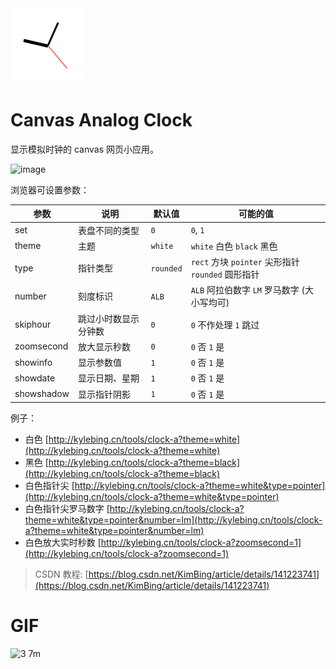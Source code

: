 
<img src="./favicon.png" width="120" alt="LOGO">

# Canvas Analog Clock


显示模拟时钟的 canvas 网页小应用。

![image](https://github.com/user-attachments/assets/30517f2d-9410-4a49-b47d-3ca5090107ed)


浏览器可设置参数：

| 参数         | 说明         | 默认值       | 可能的值                                    |
|------------|------------|-----------|-----------------------------------------|
| set        | 表盘不同的类型    | `0`       | `0`, `1`                                |
| theme      | 主题         | `white`   | `white` 白色 `black` 黑色                   |
| type       | 指针类型       | `rounded` | `rect` 方块 `pointer` 尖形指针 `rounded` 圆形指针 |
| number     | 刻度标识       | `ALB`     | `ALB` 阿拉伯数字 `LM` 罗马数字  (大小写均可)          |
| skiphour   | 跳过小时数显示分钟数 | `0`       | `0` 不作处理 `1` 跳过                         |
| zoomsecond | 放大显示秒数     | `0`       | `0` 否 `1` 是                             |
| showinfo   | 显示参数值      | `1`       | `0` 否 `1` 是                             |
| showdate   | 显示日期、星期    | `1`       | `0` 否 `1` 是                             |
| showshadow | 显示指针阴影     | `1`       | `0` 否 `1` 是                             |

例子：
- 白色 [http://kylebing.cn/tools/clock-a?theme=white](http://kylebing.cn/tools/clock-a?theme=white)
- 黑色 [http://kylebing.cn/tools/clock-a?theme=black](http://kylebing.cn/tools/clock-a?theme=black)
- 白色指针尖 [http://kylebing.cn/tools/clock-a?theme=white&type=pointer](http://kylebing.cn/tools/clock-a?theme=white&type=pointer)
- 白色指针尖罗马数字 [http://kylebing.cn/tools/clock-a?theme=white&type=pointer&number=lm](http://kylebing.cn/tools/clock-a?theme=white&type=pointer&number=lm)
- 白色放大实时秒数 [http://kylebing.cn/tools/clock-a?zoomsecond=1](http://kylebing.cn/tools/clock-a?zoomsecond=1)



> CSDN 教程: [https://blog.csdn.net/KimBing/article/details/141223741](https://blog.csdn.net/KimBing/article/details/141223741)


# GIF

![3 7m](https://github.com/user-attachments/assets/f0c9b665-c728-4906-860a-73249adb983d)
